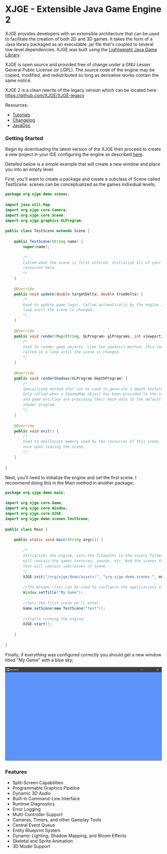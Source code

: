 # XJGE - Extensible Java Game Engine 2
XJGE provides developers with an extensible architecture that can be used to facilitate the creation of both 2D and 3D games. It takes the form of a Java library packaged as an executable .jar file that's coupled to several low-level dependencies. XJGE was built using the [Lightweight Java Game Library](https://www.lwjgl.org/).

XJGE is open source and provided free of change under a GNU Lesser General Public License (or LGPL). The source code of the engine may be copied, modified, and redistributed so long as derivative works contain the same notice.

XJGE 2 is a clean rewrite of the legacy version which can be located here: https://github.com/XJGE/XJGE-legacy

Resources:
- [Tutorials](https://xjge.org/tutorials.html)
- [Changelog](https://github.com/XJGE/XJGE-2/blob/master/changelog.md)
- [JavaDoc](https://xjge.org/javadoc/index.html)

### Getting Started
Begin by downloading the latest version of the XJGE then proceed to create a new project in your IDE configuring the engine as described [here](https://xjge.org/tutorials.html).

Detailed below is a simple example that will create a new window and place you into an empty level.

First, you'll want to create a package and create a subclass of Scene called TestScene. scenes can be conceptualized as the games individual levels;
```java
package org.xjge.demo.scenes;

import java.util.Map;
import org.xjge.core.Camera;
import org.xjge.core.Scene;
import org.xjge.graphics.GLProgram;

public class TestScene extends Scene {

    public TestScene(String name) {
        super(name);

        /*
        Called when the scene is first entered. Initialize all of your 
        resources here.
        */
    }

    @Override
    public void update(double targetDelta, double trueDelta) {
        /*
        Used to update game logic. Called automatically by the engine in a
        loop unitl the scene is changed.
        */
    }

    @Override
    public void render(Map<String, GLProgram> glPrograms, int viewportID, Camera camera, int depthTexHandle) {
        /*
        Used to render game objects. Like the update() method, this too is
        called in a loop until the scene is changed.
        */
    }

    @Override
    public void renderShadows(GLProgram depthProgram) {
        /*
        Specailized method that can be used to generate a depth texture.
        Only called when a ShadowMap object has been provided to the scene
        and game entities are providing their mesh data to the default 
        shader program.
        */
    }

    @Override
    public void exit() {
        /*
        Used to deallocate memory used by the resources of this scene. Called
        once upon leaving the scene.
        */
    }

}
```

Next, you'll need to initialize the engine and set the first scene. I recommend doing this in the Main method in another package;
```java
package org.xjge.demo.main;

import org.xjge.core.Game;
import org.xjge.core.Window;
import org.xjge.core.XJGE;
import org.xjge.demo.scenes.TestScene;

public class Main {

    public static void main(String args[]) {
        
        /*
        Initializes the engine, sets the filepaths to the assets folder that
        will contain the games textures, sounds, etc. And the scenes folder 
        that will contain subclasses of Scene.
        */
        XJGE.init("/org/xjge/demo/assets/", "org.xjge.demo.scenes.", null);
        
        //The Window class can be used to configure the applications window.
        Window.setTitle("My Game");
        
        //Sets the first scene we'll enter.
        Game.setScene(new TestScene("test"));
        
        //Starts running the engine.
        XJGE.start();
        
    }
    
}
```

Finally, if everything was configured correctly you should get a new window titled "My Game" with a blue sky;

![preview](img_preview.png)

### Features
- Split-Screen Capabilities
- Programmable Graphics Pipeline
- Dynamic 3D Audio
- Built-In Command-Line Interface
- Runtime Diagnostics
- Error Logging
- Multi-Controller Support
- Cameras, Timers, and other Gamplay Tools
- Central Event Queue
- Entity Blueprint System
- Dynamic Lighting, Shadow Mapping, and Bloom Effects
- Skeletal and Sprite Animation
- 3D Model Support

